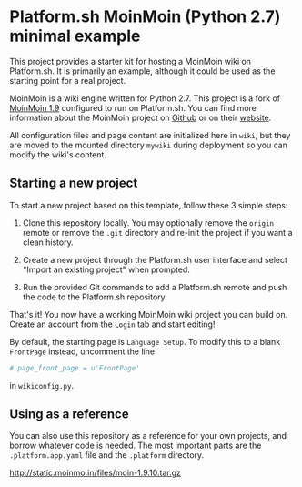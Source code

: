 # Platform.sh MoinMoin (Python 2.7) minimal example

This project provides a starter kit for hosting a MoinMoin wiki on Platform.sh. It is primarily an example, although it could be used as the starting point for a real project.

MoinMoin is a wiki engine written for Python 2.7. This project is a fork of [MoinMoin 1.9](https://github.com/moinwiki/moin-1.9/tree/master/wiki) configured to run on Platform.sh. You can find more information about the MoinMoin project on [Github](https://github.com/moinwiki/moin-1.9/tree/master/wiki) or on their [website](https://moinmo.in/).

All configuration files and page content are initialized here in `wiki`, but they are moved to the mounted directory `mywiki` during deployment so you can modify the wiki's content. 

## Starting a new project

To start a new project based on this template, follow these 3 simple steps:

1. Clone this repository locally.  You may optionally remove the `origin` remote or remove the `.git` directory and re-init the project if you want a clean history.
 
2. Create a new project through the Platform.sh user interface and select "Import an existing project" when prompted.

3. Run the provided Git commands to add a Platform.sh remote and push the code to the Platform.sh repository.

That's it!  You now have a working MoinMoin wiki project you can build on. Create an account from the `Login` tab and start editing!

By default, the starting page is `Language Setup`. To modify this to a blank `FrontPage` instead, uncomment the line

```python
# page_front_page = u'FrontPage'
```

in `wikiconfig.py`.

## Using as a reference

You can also use this repository as a reference for your own projects, and borrow whatever code is needed. The most important parts are the `.platform.app.yaml` file and the `.platform` directory.

http://static.moinmo.in/files/moin-1.9.10.tar.gz


